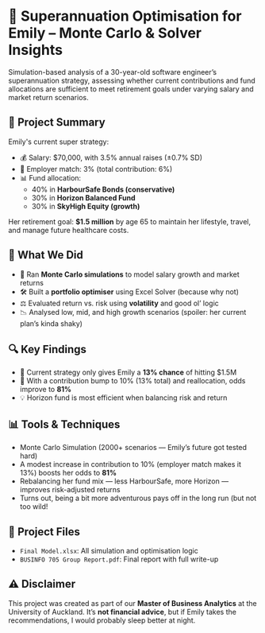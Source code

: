 # 🧮 Superannuation Optimisation for Emily – Monte Carlo & Solver Insights

Simulation-based analysis of a 30-year-old software engineer’s superannuation strategy, assessing whether current contributions and fund allocations are sufficient to meet retirement goals under varying salary and market return scenarios.

## 📘 Project Summary

Emily's current super strategy:
- 💰 Salary: $70,000, with 3.5% annual raises (±0.7% SD)
- 🧾 Employer match: 3% (total contribution: 6%)
- 📊 Fund allocation:  
  - 40% in **HarbourSafe Bonds (conservative)**  
  - 30% in **Horizon Balanced Fund**  
  - 30% in **SkyHigh Equity (growth)**

Her retirement goal: **$1.5 million** by age 65 to maintain her lifestyle, travel, and manage future healthcare costs.

## 🔧 What We Did

- 🧠 Ran **Monte Carlo simulations** to model salary growth and market returns
- 🛠️ Built a **portfolio optimiser** using Excel Solver (because why not)
- ⚖️ Evaluated return vs. risk using **volatility** and good ol’ logic
- 📉 Analysed low, mid, and high growth scenarios (spoiler: her current plan’s kinda shaky)

## 🔍 Key Findings

- 🎯 Current strategy only gives Emily a **13% chance** of hitting $1.5M
- 🚀 With a contribution bump to 10% (13% total) and reallocation, odds improve to **81%**
- 💡 Horizon fund is most efficient when balancing risk and return

## 📊 Tools & Techniques

- Monte Carlo Simulation (2000+ scenarios — Emily’s future got tested hard)
- A modest increase in contribution to 10% (employer match makes it 13%) boosts her odds to **81%**
- Rebalancing her fund mix — less HarbourSafe, more Horizon — improves risk-adjusted returns
- Turns out, being a bit more adventurous pays off in the long run (but not too wild!

## 📁 Project Files

- `Final Model.xlsx`: All simulation and optimisation logic
- `BUSINFO 705 Group Report.pdf`: Final report with full write-up

## ⚠️ Disclaimer

This project was created as part of our **Master of Business Analytics** at the University of Auckland. It’s **not financial advice**, but if Emily takes the recommendations, I would probably sleep better at night.

